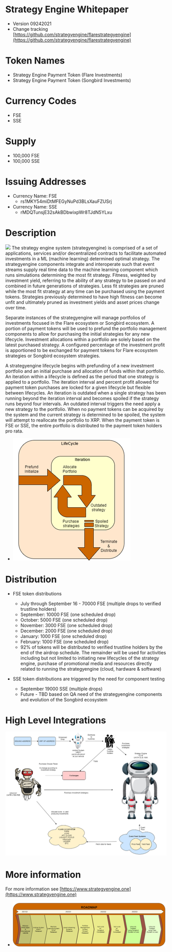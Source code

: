 # Strategy Engine Whitepaper  
- Version 09242021
- Change tracking [https://github.com/strategyengine/flarestrategyengine](https://github.com/strategyengine/flarestrategyengine)

# Token Names
- Strategy Engine Payment Token (Flare Investments)
- Strategy Engine Payment Token (Songbird Investments)

# Currency Codes
- FSE
- SSE

# Supply
- 100,000 FSE
- 100,000 SSE

# Issuing Addresses
- Currency Name: FSE 
    - rs1MKY54miDtMFEGyNuPd3BLsXauFZUSrj
- Currency Name: SSE 
    - rMDQTunsjE32sAkBDbwixpWr8TJdN5YLxu 

# Description

![](vincent_svg.svg?img_id=9&sbid=140421&w=5) 
The strategy engine system (strategyengine) is comprised of a set of applications, services and/or decentralized contracts to facilitate automated investments in a ML (machine learning) determined optimal strategy.  The strategyengine components integrate and interoperate such that event streams supply real time data to the machine learning component which runs simulations determining the most fit strategy.  Fitness, weighted by investment yield, referring to the ability of any strategy to be passed on and combined in future generations of strategies.  Less fit strategies are pruned while the most fit strategy at any time can be purchased using the payment tokens.  Strategies previously determined to have high fitness can become unfit and ultimately pruned as investment yields and asset prices change over time.  

Separate instances of the strategyengine will manage portfolios of investments focused in the Flare ecosystem or Songbird ecosystem.   A portion of payment tokens will be used to prefund the portfolio management components to allow for purchasing the initial strategies for any new lifecycle. Investment allocations within a portfolio are solely based on the latest purchased strategy.  A configured percentage of the investment profit is apportioned to be exchanged for payment tokens for Flare ecosystem strategies or Songbird ecosystem strategies.  

A strategyengine lifecycle begins with prefunding of a new investment portfolio and an initial purchase and allocation of funds within that portfolio.  An iteration within a lifecycle is defined as the period that one strategy is applied to a portfolio.  The iteration interval and percent profit allowed for payment token purchases are locked for a given lifecycle but flexible between lifecycles.  An iteration is outdated when a single strategy has been running beyond the iteration interval and becomes spoiled if the strategy runs beyond four intervals.  An outdated interval triggers the need apply a new strategy to the portfolio. When no payment tokens can be acquired by the system and the current strategy is determined to be spoiled, the system will attempt to reallocate the portfolio to XRP.  When the payment token is FSE or SSE, the entire portfolio is distributed to the payment token holders pro rata.

* ![](lifecycle.png?img_id=9&sbid=140421&w=300)


# Distribution

- FSE token distributions
    - July through September 16 - 70000 FSE (multiple drops to verified trustline holders)
    - September: 10000 FSE (one scheduled drop)
    - October: 5000 FSE (one scheduled drop)
    - November: 3000 FSE (one scheduled drop)
    - December: 2000 FSE (one scheduled drop)
    - January: 1000 FSE (one scheduled drop)
    - February: 1000 FSE (one scheduled drop)
    - 92% of tokens will be distributed to verified trustline holders by the end of the airdrop schedule.  The remainder will be used for activities including but not limited to initiating new lifecycles of the strategy engine, purchase of promotional media and resources directly related to running the strategyengine (cloud, hardware & software)


- SSE token distributions are triggered by the need for component testing
    - September 19000 SSE (multiple drops)
    - Future - TBD based on QA need of the strategyengine components and evolution of the Songbird ecosystem
  
# High Level Integrations

![](integrationdiagram.png?img_id=9&sbid=140421&w=300)  
    
# More information
For more information see [https://www.strategyengine.one](https://www.strategyengine.one)


* ![](roadmap.png?img_id=9&sbid=140421&w=300)

